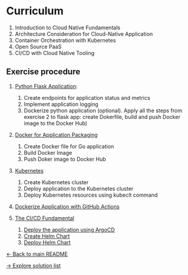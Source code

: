 # Curriculum

1. Introduction to Cloud Native Fundamentals
2. Architecture Consideration for Cloud-Native Application
3. Container Orchestration with Kubernetes
4. Open Source PaaS
5. CI/CD with Cloud Native Tooling

## Exercise procedure

1. [Python Flask Application](python-helloworld/flask_app_exercise.md):
    1. Create endpoints for application status and metrics
    2. Implement application logging
    3. Dockerize python application (optional). Apply all the steps from exercise 2 to flask app: create Dokerfile, build and push Docker image to the Docker Hub)

2. [Docker for Application Packaging](go-helloworld/docker_exercise.md)
    1. Create Docker file for Go application
    2. Build Docker Image
    3. Push Doker image to Docker Hub

3. [Kubernetes](kubernetes/kubernetes_exercise.md)
    1. Create Kubernetes cluster
    2. Deploy application to the Kubernetes cluster
    3. Deploy Kubernetes resources using kubeclt command

4. [Dockerize Application with GitHub Actions](github-actions/github_actions_exercise.md)

5. [The CI/CD Fundamental](argocd/argocd_exercise.md)
    1. [Deploy the application using ArgoCD](argocd/argocd_exercise.md)
    2. [Create Helm Chart](helm/helm_exercise.md)
    3. [Deploy Helm Chart](helm/helm_exercise.md)

[<- Back to main README](../README.md)

[-> Explore solution list](../solutions/solution_list.md)